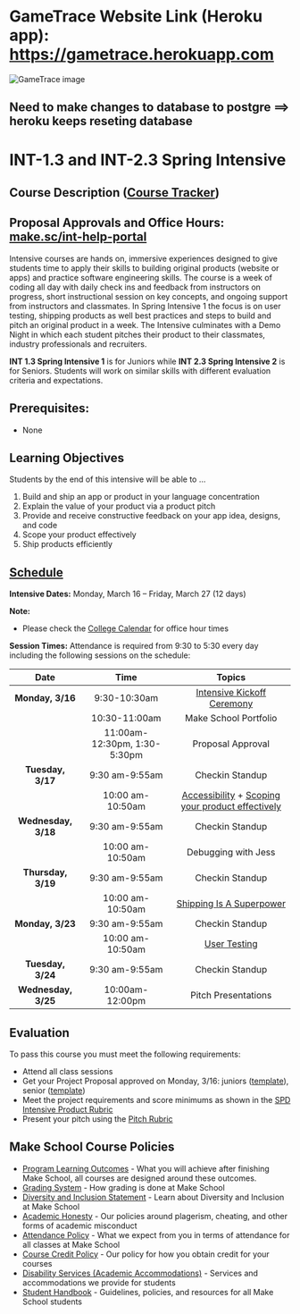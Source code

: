 # GameTrace Website Link (Heroku app):  https://gametrace.herokuapp.com
![GameTrace image](Dekstop/pictures/GameTrace-Thumbnail.jpg)

## Need to make changes to database to postgre ==> heroku keeps reseting database
# INT-1.3 and INT-2.3 Spring Intensive

## Course Description ([Course Tracker](https://docs.google.com/spreadsheets/d/1VwXNWcWpcLQuZCEwvPO1_W0JiarsNiL0nBzUZZEyAGQ/edit#gid=0))

## Proposal Approvals and Office Hours: [make.sc/int-help-portal](make.sc/int-help-portal)

Intensive courses are hands on, immersive experiences designed to give students time to apply their skills to building original products (website or apps) and practice software engineering skills. The course is a week of coding all day with daily check ins and feedback from instructors on progress, short instructional session on key concepts, and ongoing support from instructors and classmates. In Spring Intensive 1 the focus is on user testing, shipping products as well best practices and steps to build and pitch an original product in a week. The Intensive culminates with a Demo Night in which each student pitches their product to their classmates, industry professionals and recruiters.

**INT 1.3 Spring Intensive 1** is for Juniors while **INT 2.3 Spring Intensive 2** is for Seniors. Students will work on similar skills with different evaluation criteria and expectations.

## Prerequisites:

- None

## Learning Objectives

Students by the end of this intensive will be able to ...

1. Build and ship an app or product in your language concentration
1. Explain the value of your product via a product pitch
1. Provide and receive constructive feedback on your app idea, designs, and code
1. Scope your product effectively
1. Ship products efficiently

## [Schedule](https://calendar.google.com/calendar/b/1/r/week/2020/3/16?tab=mc)

**Intensive Dates:** Monday, March 16 – Friday, March 27 (12 days)

**Note:**
- Please check the [College Calendar](https://calendar.google.com/calendar/b/1/r/week/2020/3/16?tab=mc) for office hour times

**Session Times:**
Attendance is required from 9:30 to 5:30 every day including the following sessions on the schedule:


|          Date        |    Time    |             Topics                    |
:---------------------:|:----------:|:------------------------------:|
| **Monday, 3/16**     |  9:30-10:30am | [Intensive Kickoff Ceremony]        |
|                      |  10:30-11:00am | Make School Portfolio             | 
|                      |  11:00am-12:30pm, 1:30-5:30pm | Proposal Approval  |
| **Tuesday, 3/17**    | 9:30 am-9:55am | Checkin Standup                   |
| |  10:00 am-10:50am | [Accessibility] + [Scoping your product effectively]                    |
| **Wednesday, 3/18**  | 9:30 am-9:55am | Checkin Standup                   |
| | 10:00 am-10:50am | Debugging with Jess                            |
| **Thursday, 3/19**   | 9:30 am-9:55am | Checkin Standup                   |
| | 10:00 am-10:50am | [Shipping Is A Superpower]      |
| **Monday, 3/23**     | 9:30 am-9:55am | Checkin Standup                   |
| | 10:00 am-10:50am | [User Testing]                                 |
| **Tuesday, 3/24**    | 9:30 am-9:55am | Checkin Standup                   |
| **Wednesday, 3/25**    | 10:00am-12:00pm  | Pitch Presentations                   |

[Intensive Kickoff Ceremony]: https://docs.google.com/presentation/d/1P3rxO3vaeR9S16M1b-gVwyFfz_lYOyTGMexI3e9CRVw/edit#slide=id.p
[Intensive Kickoff: Trends in Tech & Ideation]: Lessons/01-intensive-kickoff.md
[Team Formation]: Lessons/02-team-formation.md
[Accessibility]:http://make.sc/accessibility-slides
[Scoping your product effectively]: https://docs.google.com/presentation/d/1t6ydxhxKYdPg7R5n438EEhorI9GzJPKkVmxC5SuEtlA/edit?usp=sharing
[Amazing Keynote Speeches]: Lessons/04-amazing-keynote-speeches.md
[Pitching: intonation, body language, and expression]: Lessons/05-public-speaking.md
[Shipping Is A Superpower]: Lessons/06-ship-all-the-things.md
[Intensive Product Pitches Round 1]: Lessons/07-product-pitches-1.md
[User Testing]: Lessons/08-user-testing-2.md
[Intensive Product Pitches Round 2]: Lessons/09-product-pitches-2.md
[Pitch Finalist Practice & Voting]: Lessons/10-pitch-finalist.md
[Proposal Kickoff]: Lessons/11-proposal-kickoff.md
[REQUIRED: Proposal Approval]: Lessons/12-required-proposal-approval.md


## Evaluation
To pass this course you must meet the following requirements:

- Attend all class sessions
- Get your Project Proposal approved on Monday, 3/16: juniors ([template](./Proposals/junior-proposal.md)), senior ([template](./Proposals/senior-proposal.md))
- Meet the project requirements and score minimums as shown in the [SPD Intensive Product Rubric](https://docs.google.com/document/d/1IOQDmohLBEBT-hyr-2vgw1mbZUNsq3fHxVfH0oRmVt0/edit)
- Present your pitch using the [Pitch Rubric](https://docs.google.com/document/d/1pdtRdgVISE07fFc8oBi5hCnLkwBQDFG5_3f79aDV1WU/preview)

## Make School Course Policies

- [Program Learning Outcomes](https://make.sc/program-learning-outcomes) - What you will achieve after finishing Make School, all courses are designed around these outcomes.
- [Grading System](https://make.sc/grading-system) - How grading is done at Make School
- [Diversity and Inclusion Statement](https://make.sc/diversity-and-inclusion-statement) - Learn about Diversity and Inclusion at Make School
- [Academic Honesty](https://make.sc/academic-honesty-policy) - Our policies around plagerism, cheating, and other forms of academic misconduct 
- [Attendance Policy](https://make.sc/attendance-policy) - What we expect from you in terms of attendance for all classes at Make School
- [Course Credit Policy](https://make.sc/course-credit-policy) - Our policy for how you obtain credit for your courses
- [Disability Services (Academic Accommodations)](https://make.sc/disability-services) - Services and accommodations we provide for students
- [Student Handbook](https://make.sc/student-handbook) - Guidelines, policies, and resources for all Make School students
